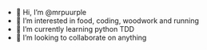 - 👋 Hi, I’m @mrpuurple
- 👀 I’m interested in food, coding, woodwork and running
- 🌱 I’m currently learning python TDD
- 💞️ I’m looking to collaborate on anything


<!---
mrpuurple/mrpuurple is a ✨ special ✨ repository because its `README.md` (this file) appears on your GitHub profile.
You can click the Preview link to take a look at your changes.
--->
